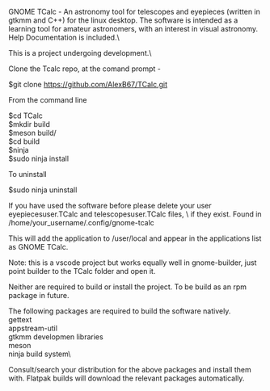 GNOME TCalc - An astronomy tool for telescopes and eyepieces (written in gtkmm and C++) for the linux desktop. The software is intended as a learning tool for amateur astronomers, with an interest in visual astronomy.\
Help Documentation is included.\

This is a project undergoing development.\

Clone the Tcalc repo, at the comand prompt - 

$git clone https://github.com/AlexB67/TCalc.git

From the command line

$cd TCalc\
$mkdir build\
$meson build/\
$cd build\
$ninja\
$sudo ninja install

To uninstall

$sudo ninja uninstall

If you have used the software before please delete your user eyepiecesuser.TCalc and telescopesuser.TCalc files, \ 
if they exist. Found in /home/your_username/.config/gnome-tcalc

This will add the application to /user/local and appear in the applications list as GNOME TCalc.

Note: this is a vscode project but works equally well in gnome-builder, just point builder to the TCalc folder and open it.

Neither are required to build or install the project.
To be build as an rpm package in future. 

The following packages are required to build the software natively.\
gettext\
appstream-util\
gtkmm developmen libraries\
meson\
ninja build system\

Consult/search your distribution for the above packages and install them with. Flatpak builds will download the relevant packages automatically.
